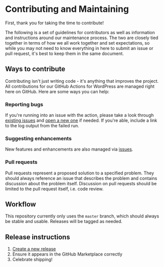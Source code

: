 # Contributing and Maintaining

First, thank you for taking the time to contribute!

The following is a set of guidelines for contributors as well as information and instructions around our maintenance process. The two are closely tied together in terms of how we all work together and set expectations, so while you may not need to know everything in here to submit an issue or pull request, it's best to keep them in the same document.

## Ways to contribute

Contributing isn't just writing code - it's anything that improves the project. All contributions for our GitHub Actions for WordPress are managed right here on GitHub. Here are some ways you can help:

### Reporting bugs

If you're running into an issue with the action, please take a look through [existing issues](https://github.com/varunsridharan/action-envato-uploader/issues) and [open a new one](https://github.com/varunsridharan/action-envato-uploader/issues/new) if needed. If you're able, include a link to the log output from the failed run.

### Suggesting enhancements

New features and enhancements are also managed via [issues](https://github.com/varunsridharan/action-envato-uploader/issues).

### Pull requests

Pull requests represent a proposed solution to a specified problem. They should always reference an issue that describes the problem and contains discussion about the problem itself. Discussion on pull requests should be limited to the pull request itself, i.e. code review.

## Workflow

This repository currently only uses the `master` branch, which should always be stable and usable. Releases will be tagged as needed.

## Release instructions

1. [Create a new release](https://github.com/varunsridharan/action-envato-uploader/releases/new)
2. Ensure it appears in the GitHub Marketplace correctly
3. Celebrate shipping!

